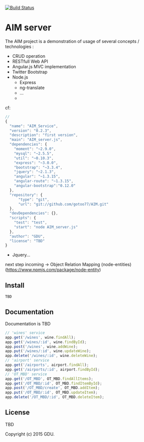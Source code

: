 [![Build Status](https://travis-ci.org/thanpolas/entity.png)](https://travis-ci.org/thanpolas/entity)

# AIM server
The AIM project is a demonstration of usage of several concepts / technologies :

* CRUD operation
* RESTfull Web API
* Angular.js MVC implementation
* Twitter Bootstrap
* Node.js 
  * Express
  * ng-translate
  * ...
  * 
cf:
```javascript
//
{
  "name": "AIM_Service",
  "version": "0.2.3",
  "description": "first version",
  "main": "AIM_server.js",
  "dependencies": {
    "moment": "~2.9.0",
    "mysql": "~2.5.5",
    "util": "~0.10.3",
    "express": "~3.0.0",
	"bootstrap": "~3.3.4",
	"jquery": "~2.1.3",
	"angular": "~1.3.15",
	"angular-route": "~1.3.15",
	"angular-bootstrap":"0.12.0"
  },
  "repository": {
	  "type": "git",
	  "url": "git://github.com/gotoo77/AIM.git"
  },
  "devDependencies": {},
  "scripts": {
    "test": "test",
    "start": "node AIM_server.js"
  },
  "author": "GDU",
  "license": "TBD"
}
```

* Jquery...

next step incoming -> Object Relation Mapping (node-entities)
(https://www.npmjs.com/package/node-entity)

## Install
```shell
TBD
```
## Documentation

Documentation is TBD
```javascript
// 'wines' service
app.get('/wines', wine.findAll);
app.get('/wines/:id', wine.findById);
app.post('/wines', wine.addWine);
app.put('/wines/:id', wine.updateWine);
app.delete('/wines/:id', wine.deleteWine);
// 'airport' service
app.get('/airports', airport.findAll);
app.get('/airports/:id', airport.findById);
// 'OT_MBD' service
app.get('/OT_MBD', OT_MBD.findAllItems);
app.get('/OT_MBD/:id', OT_MBD.findItemById);
app.post('/OT_MBD/create', OT_MBD.addItem);
app.put('/OT_MBD/:id', OT_MBD.updateItem);
app.delete('/OT_MBD/:id', OT_MBD.deleteItem);
```
## License

TBD

Copyright (c) 2015 GDU.

